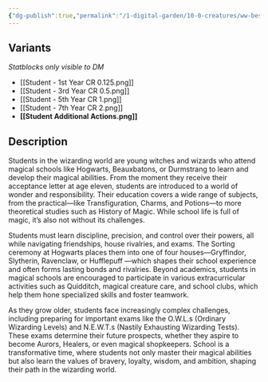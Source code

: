 ```yaml
---
{"dg-publish":true,"permalink":"/1-digital-garden/10-0-creatures/ww-bestiary/student-human/","tags":["#creature","#magical-being"]}
---
```


## Variants
*Statblocks only visible to DM*
- [[Student - 1st Year CR 0.125.png]]
- [[Student - 3rd Year CR 0.5.png]]
- [[Student - 5th Year CR 1.png]]
- [[Student - 7th Year CR 2.png]]
- **[[Student Additional Actions.png]]**

## Description

Students in the wizarding world are young witches and wizards who attend magical schools like Hogwarts, Beauxbatons, or Durmstrang to learn and develop their magical abilities. From the moment they receive their acceptance letter at age eleven, students are introduced to a world of wonder and responsibility. Their education covers a wide range of subjects, from the practical—like Transfiguration, Charms, and Potions—to more theoretical studies such as History of Magic. While school life is full of magic, it’s also not without its challenges. 

Students must learn discipline, precision, and control over their powers, all while navigating friendships, house rivalries, and exams. The Sorting ceremony at Hogwarts places them into one of four houses—Gryffindor, Slytherin, Ravenclaw, or Hufflepuff —which shapes their school experience and often forms lasting bonds and rivalries. Beyond academics, students in magical schools are encouraged to participate in various extracurricular activities such as Quidditch, magical creature care, and school clubs, which help them hone specialized skills and foster teamwork. 

As they grow older, students face increasingly complex challenges, including preparing for important exams like the O.W.L.s (Ordinary Wizarding Levels) and N.E.W.T.s (Nastily Exhausting Wizarding Tests). These exams determine their future prospects, whether they aspire to become Aurors, Healers, or even magical shopkeepers. School is a transformative time, where students not only master their magical abilities but also learn the values of bravery, loyalty, wisdom, and ambition, shaping their path in the wizarding world.